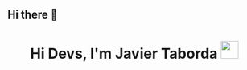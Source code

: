 ## Hi there 👋
<h1 align="center">Hi Devs, I'm Javier Taborda <img src="https://media.giphy.com/media/hvRJCLFzcasrR4ia7z/giphy.gif" width="35"></h1>

<!--
**JavierTaborda/JavierTaborda** is a ✨ _special_ ✨ repository because its `README.md` (this file) appears on your GitHub profile.

Here are some ideas to get you started:

- 🔭 I’m currently working on ...
- 🌱 I’m currently learning ...
- 👯 I’m looking to collaborate on ...
- 🤔 I’m looking for help with ...
- 💬 Ask me about ...
- 📫 How to reach me: ...
- 😄 Pronouns: ...
- ⚡ Fun fact: ...
-->
